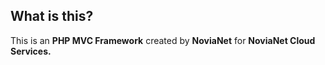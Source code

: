 ## What is this?
This is an **PHP MVC Framework** created by **NoviaNet** for **NoviaNet Cloud Services.**